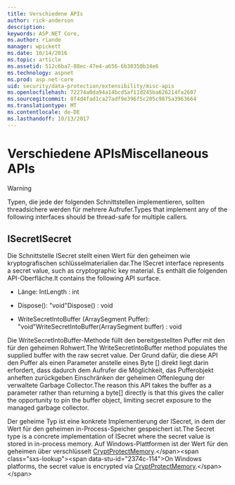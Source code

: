 ```yaml
---
title: Verschiedene APIs
author: rick-anderson
description: 
keywords: ASP.NET Core,
ms.author: riande
manager: wpickett
ms.date: 10/14/2016
ms.topic: article
ms.assetid: 512c6ba7-88ec-47e4-a656-6b30350b34e6
ms.technology: aspnet
ms.prod: asp.net-core
uid: security/data-protection/extensibility/misc-apis
ms.openlocfilehash: 72274a0da94a14bcd5af11d245ba626214fa2607
ms.sourcegitcommit: 8f4d4fad1ca27adf9e396f5c205c9875a3963664
ms.translationtype: MT
ms.contentlocale: de-DE
ms.lasthandoff: 10/13/2017
---
```

# <a name="miscellaneous-apis"></a><span data-ttu-id="2374c-103">Verschiedene APIs</span><span class="sxs-lookup"><span data-stu-id="2374c-103">Miscellaneous APIs</span></span>

<a name="data-protection-extensibility-mics-apis"></a>

>[!WARNING]
> <span data-ttu-id="2374c-104">Typen, die jede der folgenden Schnittstellen implementieren, sollten threadsichere werden für mehrere Aufrufer.</span><span class="sxs-lookup"><span data-stu-id="2374c-104">Types that implement any of the following interfaces should be thread-safe for multiple callers.</span></span>

## <a name="isecret"></a><span data-ttu-id="2374c-105">ISecret</span><span class="sxs-lookup"><span data-stu-id="2374c-105">ISecret</span></span>

<span data-ttu-id="2374c-106">Die Schnittstelle ISecret stellt einen Wert für den geheimen wie kryptografischen schlüsselmaterialien dar.</span><span class="sxs-lookup"><span data-stu-id="2374c-106">The ISecret interface represents a secret value, such as cryptographic key material.</span></span> <span data-ttu-id="2374c-107">Es enthält die folgenden API-Oberfläche.</span><span class="sxs-lookup"><span data-stu-id="2374c-107">It contains the following API surface.</span></span>

* <span data-ttu-id="2374c-108">Länge: Int</span><span class="sxs-lookup"><span data-stu-id="2374c-108">Length : int</span></span>

* <span data-ttu-id="2374c-109">Dispose(): "void"</span><span class="sxs-lookup"><span data-stu-id="2374c-109">Dispose() : void</span></span>

* <span data-ttu-id="2374c-110">WriteSecretIntoBuffer (ArraySegment<byte> Puffer): "void"</span><span class="sxs-lookup"><span data-stu-id="2374c-110">WriteSecretIntoBuffer(ArraySegment<byte> buffer) : void</span></span>

<span data-ttu-id="2374c-111">Die WriteSecretIntoBuffer-Methode füllt den bereitgestellten Puffer mit den für den geheimen Rohwert.</span><span class="sxs-lookup"><span data-stu-id="2374c-111">The WriteSecretIntoBuffer method populates the supplied buffer with the raw secret value.</span></span> <span data-ttu-id="2374c-112">Der Grund dafür, die diese API den Puffer als einen Parameter anstelle eines Byte [] direkt liegt darin erfordert, dass dadurch dem Aufrufer die Möglichkeit, das Pufferobjekt anheften zurückgeben Einschränken der geheimen Offenlegung der verwaltete Garbage Collector.</span><span class="sxs-lookup"><span data-stu-id="2374c-112">The reason this API takes the buffer as a parameter rather than returning a byte[] directly is that this gives the caller the opportunity to pin the buffer object, limiting secret exposure to the managed garbage collector.</span></span>

<span data-ttu-id="2374c-113">Der geheime Typ ist eine konkrete Implementierung der ISecret, in dem der Wert für den geheimen in-Process-Speicher gespeichert ist.</span><span class="sxs-lookup"><span data-stu-id="2374c-113">The Secret type is a concrete implementation of ISecret where the secret value is stored in in-process memory.</span></span> <span data-ttu-id="2374c-114">Auf Windows-Plattformen ist der Wert für den geheimen über verschlüsselt [CryptProtectMemory](https://msdn.microsoft.com/library/windows/desktop/aa380262(v=vs.85).aspx).</span><span class="sxs-lookup"><span data-stu-id="2374c-114">On Windows platforms, the secret value is encrypted via [CryptProtectMemory](https://msdn.microsoft.com/library/windows/desktop/aa380262(v=vs.85).aspx).</span></span>

